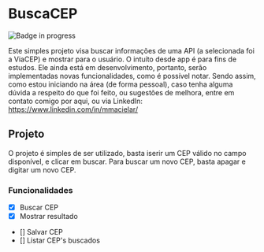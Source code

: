 # BuscaCEP
![Badge in progress](https://img.shields.io/badge/status-in%20progress-brightgreen)

Este simples projeto visa buscar informações de uma API (a selecionada foi a ViaCEP) e mostrar para o usuário. O intuíto desde app é para fins de estudos. Ele ainda está em desenvolvimento, portanto, serão implementadas novas funcionalidades, como é possível notar. Sendo assim, como estou iniciando na área (de forma pessoal), caso tenha alguma dúvida a respeito do que foi feito, ou sugestões de melhora, entre em contato comigo por aqui, ou via LinkedIn: https://www.linkedin.com/in/mmacielar/
## Projeto

O projeto é simples de ser utilizado, basta iserir um CEP válido no campo disponível, e clicar em buscar. Para buscar um novo CEP, basta apagar e digitar um novo CEP. 
### Funcionalidades

- [x] Buscar CEP
- [x] Mostrar resultado
- [] Salvar CEP
- [] Listar CEP's buscados



